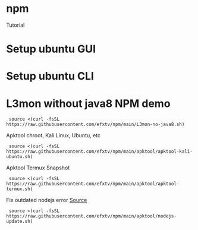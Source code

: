 # npm
Tutorial 

# Setup ubuntu GUI

# Setup ubuntu CLI

# L3mon without java8 NPM demo
<pre><code> source <(curl -fsSL https://raw.githubusercontent.com/efxtv/npm/main/L3mon-no-java8.sh) </code></pre>


Apktool chroot, Kali Linux, Ubuntu, etc
<pre><code> source <(curl -fsSL https://raw.githubusercontent.com/efxtv/npm/main/apktool/apktool-kali-ubuntu.sh) </code></pre>

Apktool Termux Snapshot
<pre><code> source <(curl -fsSL https://raw.githubusercontent.com/efxtv/npm/main/apktool/apktool-termux.sh) </code></pre>


Fix outdated nodejs error <a href="https://heynode.com/tutorial/install-nodejs-locally-nvm/" target="_blank">Source</a>
<pre><code> source <(curl -fsSL https://raw.githubusercontent.com/efxtv/npm/main/apktool/nodejs-update.sh) </code></pre>

